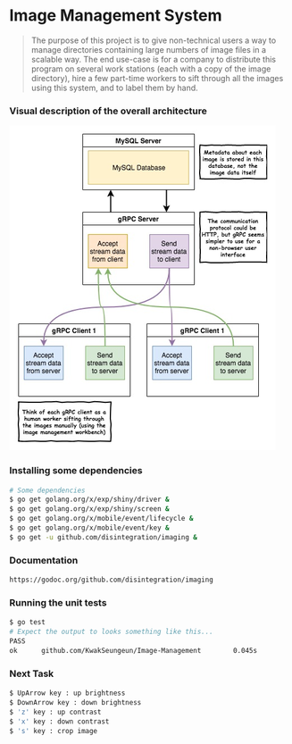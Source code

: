 # Image Management System

> The purpose of this project is to give non-technical users a way to manage directories containing large numbers of image files in a scalable way. The end use-case is for a company to distribute this program on several work stations (each with a copy of the image directory), hire a few part-time workers to sift through all the images using this system, and to label them by hand.

### Visual description of the overall architecture

![architecture](readme_files/image-workbench.jpg)

### Installing some dependencies

```bash
# Some dependencies
$ go get golang.org/x/exp/shiny/driver &
$ go get golang.org/x/exp/shiny/screen &
$ go get golang.org/x/mobile/event/lifecycle &
$ go get golang.org/x/mobile/event/key &
$ go get -u github.com/disintegration/imaging &
```

### Documentation

```bash
https://godoc.org/github.com/disintegration/imaging
```

### Running the unit tests

```bash
$ go test
# Expect the output to looks something like this...
PASS
ok      github.com/KwakSeungeun/Image-Management        0.045s
```

### Next Task

```bash
$ UpArrow key : up brightness
$ DownArrow key : down brightness
$ 'z' key : up contrast
$ 'x' key : down contrast
$ 's' key : crop image
```